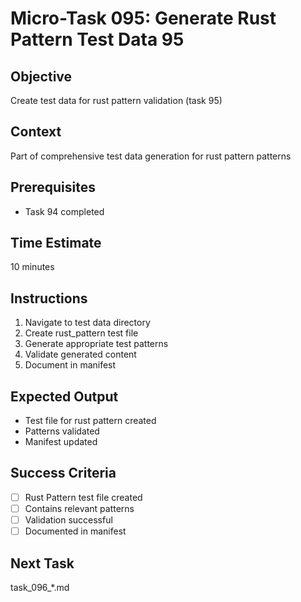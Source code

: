 # Micro-Task 095: Generate Rust Pattern Test Data 95

## Objective
Create test data for rust pattern validation (task 95)

## Context
Part of comprehensive test data generation for rust pattern patterns

## Prerequisites
- Task 94 completed

## Time Estimate
10 minutes

## Instructions
1. Navigate to test data directory
2. Create rust_pattern test file
3. Generate appropriate test patterns
4. Validate generated content
5. Document in manifest

## Expected Output
- Test file for rust pattern created
- Patterns validated
- Manifest updated

## Success Criteria
- [ ] Rust Pattern test file created
- [ ] Contains relevant patterns
- [ ] Validation successful
- [ ] Documented in manifest

## Next Task
task_096_*.md